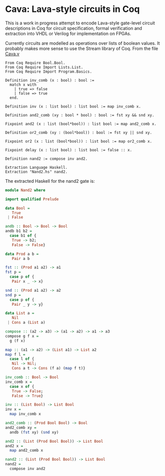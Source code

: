 # Cava: Lava-style circuits in Coq

This is a work in progress attempt to encode Lava-style gate-level circuit descriptions
in Coq for circuit specification, formal verification and extraction into VHDL or
Verilog for implementation on FPGAs.

Currently circuits are modelled as operations over lists of boolean values. It probably
makes more sense to use the Stream library of Coq. From the file [Cava.v](Cava.v)

```coq
From Coq Require Bool.Bool.
From Coq Require Import Lists.List.
From Coq Require Import Program.Basics.

Definition inv_comb (x : bool) : bool :=
  match x with
    | true => false
    | false => true
  end.

Definition inv (x : list bool) : list bool := map inv_comb x.

Definition and2_comb (xy : bool * bool) : bool := fst xy && snd xy.

Fixpoint and2 (x : list (bool*bool)) : list bool := map and2_comb x.

Definition or2_comb (xy : (bool*bool)) : bool := fst xy || snd xy.

Fixpoint or2 (x : list (bool*bool)) : list bool := map or2_comb x.

Fixpoint delay (x : list bool) : list bool := false :: x.

Definition nand2 := compose inv and2.

Extraction Language Haskell.
Extraction "Nand2.hs" nand2.

```

The extracted Haskell for the nand2 gate is:

```haskell
module Nand2 where

import qualified Prelude

data Bool =
   True
 | False

andb :: Bool -> Bool -> Bool
andb b1 b2 =
  case b1 of {
   True -> b2;
   False -> False}

data Prod a b =
   Pair a b

fst :: (Prod a1 a2) -> a1
fst p =
  case p of {
   Pair x _ -> x}

snd :: (Prod a1 a2) -> a2
snd p =
  case p of {
   Pair _ y -> y}

data List a =
   Nil
 | Cons a (List a)

compose :: (a2 -> a3) -> (a1 -> a2) -> a1 -> a3
compose g f x =
  g (f x)

map :: (a1 -> a2) -> (List a1) -> List a2
map f l =
  case l of {
   Nil -> Nil;
   Cons a t -> Cons (f a) (map f t)}

inv_comb :: Bool -> Bool
inv_comb x =
  case x of {
   True -> False;
   False -> True}

inv :: (List Bool) -> List Bool
inv x =
  map inv_comb x

and2_comb :: (Prod Bool Bool) -> Bool
and2_comb xy =
  andb (fst xy) (snd xy)

and2 :: (List (Prod Bool Bool)) -> List Bool
and2 x =
  map and2_comb x

nand2 :: (List (Prod Bool Bool)) -> List Bool
nand2 =
  compose inv and2
```

